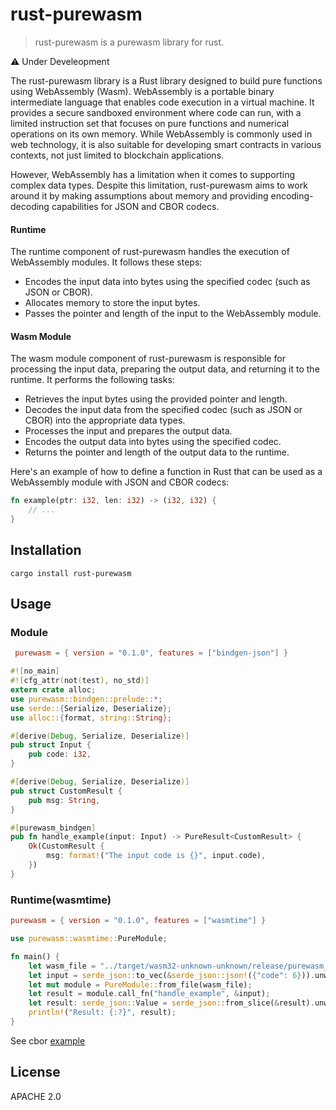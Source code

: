 # rust-purewasm

> rust-purewasm is a purewasm library for rust.

⚠  Under Develeopment 

The rust-purewasm library is a Rust library designed to build pure functions using WebAssembly (Wasm). WebAssembly is a portable binary intermediate language that enables code execution in a virtual machine. It provides a secure sandboxed environment where code can run, with a limited instruction set that focuses on pure functions and numerical operations on its own memory. While WebAssembly is commonly used in web technology, it is also suitable for developing smart contracts in various contexts, not just limited to blockchain applications.

However, WebAssembly has a limitation when it comes to supporting complex data types. Despite this limitation, rust-purewasm aims to work around it by making assumptions about memory and providing encoding-decoding capabilities for JSON and CBOR codecs.

#### Runtime

The runtime component of rust-purewasm handles the execution of WebAssembly modules. It follows these steps:

- Encodes the input data into bytes using the specified codec (such as JSON or CBOR).
- Allocates memory to store the input bytes.
- Passes the pointer and length of the input to the WebAssembly module.

#### Wasm Module

The wasm module component of rust-purewasm is responsible for processing the input data, preparing the output data, and returning it to the runtime. It performs the following tasks:

- Retrieves the input bytes using the provided pointer and length.
- Decodes the input data from the specified codec (such as JSON or CBOR) into the appropriate data types.
- Processes the input and prepares the output data.
- Encodes the output data into bytes using the specified codec.
- Returns the pointer and length of the output data to the runtime.

Here's an example of how to define a function in Rust that can be used as a WebAssembly module with JSON and CBOR codecs:
```rust
fn example(ptr: i32, len: i32) -> (i32, i32) {
    // ...
}
```


## Installation

```
cargo install rust-purewasm
```

## Usage

### Module 

```toml
 purewasm = { version = "0.1.0", features = ["bindgen-json"] } 
```

```rust
#![no_main]
#![cfg_attr(not(test), no_std)]
extern crate alloc;
use purewasm::bindgen::prelude::*;
use serde::{Serialize, Deserialize};
use alloc::{format, string::String};

#[derive(Debug, Serialize, Deserialize)]
pub struct Input {
    pub code: i32,
}

#[derive(Debug, Serialize, Deserialize)]
pub struct CustomResult {
    pub msg: String,
}

#[purewasm_bindgen]
pub fn handle_example(input: Input) -> PureResult<CustomResult> {
    Ok(CustomResult {
        msg: format!("The input code is {}", input.code),
    })
}
```

### Runtime(wasmtime)

```toml
purewasm = { version = "0.1.0", features = ["wasmtime"] } 
```

```rust
use purewasm::wasmtime::PureModule;

fn main() {
    let wasm_file = "../target/wasm32-unknown-unknown/release/purewasm_json_module.wasm";
    let input = serde_json::to_vec(&serde_json::json!({"code": 6})).unwrap();
    let mut module = PureModule::from_file(wasm_file);
    let result = module.call_fn("handle_example", &input);
    let result: serde_json::Value = serde_json::from_slice(&result).unwrap();
    println!("Result: {:?}", result);
}

```

See cbor [example](https://github.com/purewasm/rust-purewasm/tree/main/examples/cbor)

## License

APACHE 2.0